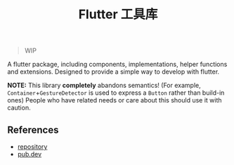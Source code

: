 ﻿---
title: Flutter 工具库
category: project
created: 2024/09/10
updated: 2024/09/11
---

> WIP

A flutter package, including components, implementations, helper functions and extensions. Designed to provide a simple way to develop with flutter.

**NOTE:** This library **completely** abandons semantics! (For example, `Container`+`GestureDetector` is used to express a `Button` rather than build-in ones) People who have related needs or care about this should use it with caution.

## References

- [repository](https://github.com/badlopo/bad_fl)
- [pub.dev](https://pub.dev/packages/bad_fl)
